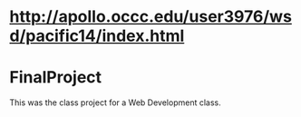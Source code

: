 # http://apollo.occc.edu/user3976/wsd/pacific14/index.html

# FinalProject

This was the class project for a Web Development class.
